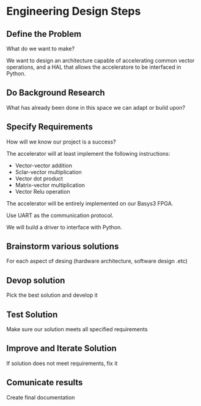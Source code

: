 # Engineering Design Steps

## Define the Problem

What do we want to make?

We want to design an architecture capable of accelerating common vector operations, and a HAL that allows the acceleratore to be interfaced in Python.

## Do Background Research

What has already been done in this space we can adapt or build upon?

## Specify Requirements

How will we know our project is a success?

The accelerator will at least implement the following instructions:
* Vector-vector addition
* Sclar-vector multiplication
* Vector dot product
* Matrix-vector multiplication
* Vector Relu operation

The accelerator will be entirely implemented on our Basys3 FPGA.

Use UART as the communication protocol.

We will build a driver to interface with Python.
  

## Brainstorm various solutions

For each aspect of desing (hardware architecture, software design .etc) 

## Devop solution

Pick the best solution and develop it

## Test Solution

Make sure our solution meets all specified requirements

## Improve and Iterate Solution

If solution does not meet requirements, fix it

## Comunicate results

Create final documentation
